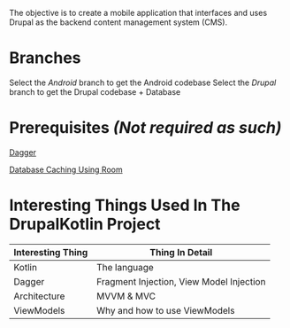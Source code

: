 The objective is to create a mobile application that interfaces and uses Drupal as the backend content management system (CMS).

# Branches

Select the *Android* branch to get the Android codebase
Select the *Drupal* branch to get the Drupal codebase + Database

# Prerequisites *(Not required as such)*

[Dagger](https://developer.android.com/training/dependency-injection/dagger-android) 

[Database Caching Using Room](https://developer.android.com/training/dependency-injection/dagger-android)

# Interesting Things Used In The DrupalKotlin Project

| Interesting Thing	| Thing In Detail |
| ------------- | ------------- |
|Kotlin	| The language |
|Dagger |	Fragment Injection, View Model Injection|
|Architecture |	MVVM & MVC|
|ViewModels|	Why and how to use ViewModels|
